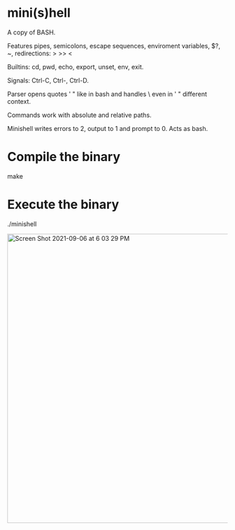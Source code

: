 # mini(s)hell
A copy of BASH.

Features
pipes, semicolons, escape sequences, enviroment variables, $?, ~, redirections: > >> <

Builtins: cd, pwd, echo, export, unset, env, exit.

Signals: Ctrl-C, Ctrl-\, Ctrl-D.

Parser opens quotes ' " like in bash and handles \ even in ' " different context.

Commands work with absolute and relative paths.

Minishell writes errors to 2, output to 1 and prompt to 0. Acts as bash.

# Compile the binary
make

# Execute the binary
./minishell

<img width="661" alt="Screen Shot 2021-09-06 at 6 03 29 PM" src="https://user-images.githubusercontent.com/82203604/132236324-592f7385-6268-457a-a7f2-a813d7628eec.png">
